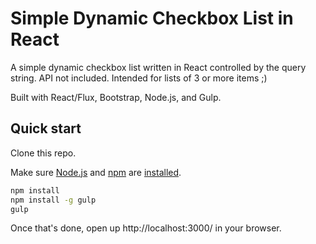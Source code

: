 Simple Dynamic Checkbox List in React
=====================================

A simple dynamic checkbox list written in React controlled by the query string.
API not included.
Intended for lists of 3 or more items ;)

Built with React/Flux, Bootstrap, Node.js, and Gulp.

## Quick start

Clone this repo.

Make sure [Node.js](http://nodejs.org/) and [npm](https://www.npmjs.org/) are
[installed](http://nodejs.org/download/).

```sh
npm install
npm install -g gulp
gulp
```

Once that's done, open up http://localhost:3000/ in your browser.
